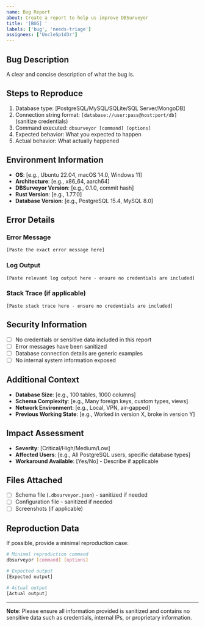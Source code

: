 ```yaml
---
name: Bug Report
about: Create a report to help us improve DBSurveyor
title: '[BUG] '
labels: ['bug', 'needs-triage']
assignees: ['UncleSp1d3r']
---
```


## Bug Description

A clear and concise description of what the bug is.

## Steps to Reproduce

1. Database type: [PostgreSQL/MySQL/SQLite/SQL Server/MongoDB]
2. Connection string format: `[database://user:pass@host:port/db]` (sanitize credentials)
3. Command executed: `dbsurveyor [command] [options]`
4. Expected behavior: What you expected to happen
5. Actual behavior: What actually happened

## Environment Information

- **OS**: [e.g., Ubuntu 22.04, macOS 14.0, Windows 11]
- **Architecture**: [e.g., x86_64, aarch64]
- **DBSurveyor Version**: [e.g., 0.1.0, commit hash]
- **Rust Version**: [e.g., 1.77.0]
- **Database Version**: [e.g., PostgreSQL 15.4, MySQL 8.0]

## Error Details

### Error Message

```text
[Paste the exact error message here]
```

### Log Output

```text
[Paste relevant log output here - ensure no credentials are included]
```

### Stack Trace (if applicable)

```text
[Paste stack trace here - ensure no credentials are included]
```

## Security Information

- [ ] No credentials or sensitive data included in this report
- [ ] Error messages have been sanitized
- [ ] Database connection details are generic examples
- [ ] No internal system information exposed

## Additional Context

- **Database Size**: [e.g., 100 tables, 1000 columns]
- **Schema Complexity**: [e.g., Many foreign keys, custom types, views]
- **Network Environment**: [e.g., Local, VPN, air-gapped]
- **Previous Working State**: [e.g., Worked in version X, broke in version Y]

## Impact Assessment

- **Severity**: [Critical/High/Medium/Low]
- **Affected Users**: [e.g., All PostgreSQL users, specific database types]
- **Workaround Available**: [Yes/No] - Describe if applicable

## Files Attached

- [ ] Schema file (`.dbsurveyor.json`) - sanitized if needed
- [ ] Configuration file - sanitized if needed
- [ ] Screenshots (if applicable)

## Reproduction Data

If possible, provide a minimal reproduction case:

```bash
# Minimal reproduction command
dbsurveyor [command] [options]

# Expected output
[Expected output]

# Actual output  
[Actual output]
```

---

**Note**: Please ensure all information provided is sanitized and contains no sensitive data such as credentials, internal IPs, or proprietary information.
